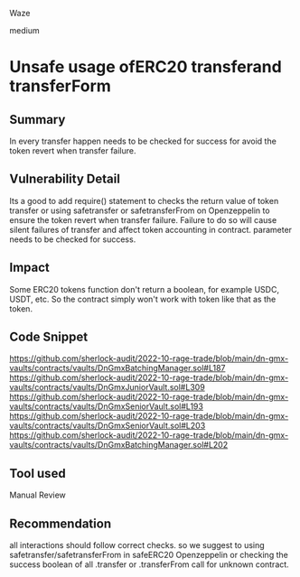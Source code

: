 Waze

medium

# Unsafe usage ofERC20 transferand transferForm

## Summary
In every transfer happen needs to be checked for success for avoid the token revert when transfer failure.
## Vulnerability Detail
Its a good to add require() statement to checks the return value of token transfer or using safetransfer or safetransferFrom on Openzeppelin to ensure the token revert when transfer failure. Failure to do so will cause silent failures of transfer and affect token accounting in contract. parameter needs to be checked for success.
## Impact
Some ERC20 tokens function don't return a boolean, for example USDC, USDT, etc. So the contract simply won't work with token like that as the token.
## Code Snippet
https://github.com/sherlock-audit/2022-10-rage-trade/blob/main/dn-gmx-vaults/contracts/vaults/DnGmxBatchingManager.sol#L187
https://github.com/sherlock-audit/2022-10-rage-trade/blob/main/dn-gmx-vaults/contracts/vaults/DnGmxJuniorVault.sol#L309
https://github.com/sherlock-audit/2022-10-rage-trade/blob/main/dn-gmx-vaults/contracts/vaults/DnGmxSeniorVault.sol#L193
https://github.com/sherlock-audit/2022-10-rage-trade/blob/main/dn-gmx-vaults/contracts/vaults/DnGmxSeniorVault.sol#L203
https://github.com/sherlock-audit/2022-10-rage-trade/blob/main/dn-gmx-vaults/contracts/vaults/DnGmxBatchingManager.sol#L202
## Tool used

Manual Review

## Recommendation
all interactions should follow correct checks. so we suggest to using safetransfer/safetransferFrom in safeERC20 Openzeppelin or checking the success boolean of all .transfer or .transferFrom call for unknown contract.